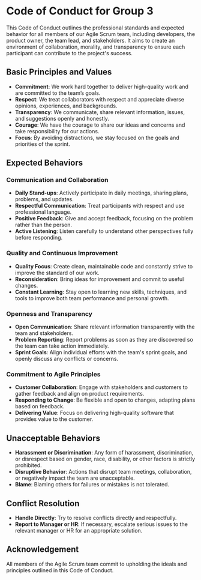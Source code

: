 # Code of Conduct for Group 3

This Code of Conduct outlines the professional standards and expected behavior for all members of our Agile Scrum team,
including developers, the product owner, the team lead, and stakeholders. It aims to create an environment of
collaboration, morality, and transparency to ensure each participant can contribute to the project's success.

## Basic Principles and Values

- **Commitment**: We work hard together to deliver high-quality work and are committed to the team’s goals.
- **Respect**: We treat collaborators with respect and appreciate diverse opinions, experiences, and backgrounds.
- **Transparency**: We communicate, share relevant information, issues, and suggestions openly and honestly.
- **Courage**: We have the courage to share our ideas and concerns and take responsibility for our actions.
- **Focus**: By avoiding distractions, we stay focused on the goals and priorities of the sprint.

## Expected Behaviors

### Communication and Collaboration

- **Daily Stand-ups**: Actively participate in daily meetings, sharing plans, problems, and updates.
- **Respectful Communication**: Treat participants with respect and use professional language.
- **Positive Feedback**: Give and accept feedback, focusing on the problem rather than the person.
- **Active Listening**: Listen carefully to understand other perspectives fully before responding.

### Quality and Continuous Improvement

- **Quality Focus**: Create clean, maintainable code and constantly strive to improve the standard of our work.
- **Reconsideration**: Bring ideas for improvement and commit to useful changes.
- **Constant Learning**: Stay open to learning new skills, techniques, and tools to improve both team performance and
  personal growth.

### Openness and Transparency

- **Open Communication**: Share relevant information transparently with the team and stakeholders.
- **Problem Reporting**: Report problems as soon as they are discovered so the team can take action immediately.
- **Sprint Goals**: Align individual efforts with the team's sprint goals, and openly discuss any conflicts or concerns.

### Commitment to Agile Principles

- **Customer Collaboration**: Engage with stakeholders and customers to gather feedback and align on product
  requirements.
- **Responding to Change**: Be flexible and open to changes, adapting plans based on feedback.
- **Delivering Value**: Focus on delivering high-quality software that provides value to the customer.

## Unacceptable Behaviors

- **Harassment or Discrimination**: Any form of harassment, discrimination, or disrespect based on gender, race,
  disability, or other factors is strictly prohibited.
- **Disruptive Behavior**: Actions that disrupt team meetings, collaboration, or negatively impact the team are
  unacceptable.
- **Blame**: Blaming others for failures or mistakes is not tolerated.

## Conflict Resolution

- **Handle Directly**: Try to resolve conflicts directly and respectfully.
- **Report to Manager or HR**: If necessary, escalate serious issues to the relevant manager or HR for an appropriate
  solution.

## Acknowledgement

All members of the Agile Scrum team commit to upholding the ideals and principles outlined in this Code of Conduct.
